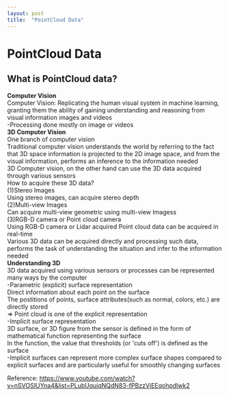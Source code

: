 ```yaml
---
layout: post
title:  "PointCloud Data"
---
```


# PointCloud Data
## What is PointCloud data?
**Computer Vision** <br/>
Computer Vision: Replicating the human visual system in machine learning, granting them the ability of gaining understanding and reasoning from visual information images and videos <br/>
-Processing done mostly on image or videos <br/>
**3D Computer Vision** <br/>
One branch of computer vision <br/>
Traditional computer vision understands the world by referring to the fact that 3D space information is projected to the 2D image space, and from the visual information, performs an inference to the information needed<br/>
3D Computer vision, on the other hand can use the 3D data acquired through various sensors  <br/>
How to acquire these 3D data? <br/>
(1)Stereo Images <br/>
Using stereo images, can acquire stereo depth <br/>
(2)Multi-view Images <br/>
Can acquire multi-view geometric using multi-view Imagess <br/>
(3)RGB-D camera or Point cloud camera <br/>
Using RGB-D camera or Lidar acquired Point cloud data can be acquired in real-time <br/>
Various 3D data can be acquired directly and processing such data, performs the task of understanding the situation and infer to the information needed <br/>
**Understanding 3D** <br/>
3D data acquired using various sensors or processes can be represented many ways by the computer <br/>
-Parametric (explicit) surface representation <br/>
Direct information about each point on the surface <br/>
The postitions of points, surface attributes(such as normal, colors, etc.) are directly stored <br/> 
=> Point cloud is one of the explicit representation <br/>
-Implicit surface representation <br/>
3D surface, or 3D figure from the sensor is defined in the form of mathematical function representing the surface <br/>
In the function, the value that thresholds (or 'cuts off') is defined as the surface <br/>
-Implicit surfaces can represent more complex surface shapes compared to explicit surfaces and are particularly useful for smoothly changing surfaces <br/>


Reference: https://www.youtube.com/watch?v=nSVOSIUYna4&list=PLubUquiqNQdN83-fPBzzViEEqohpdlwk2 <br/>
